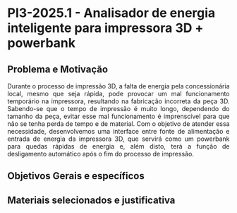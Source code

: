 # PI3-2025.1 - Analisador de energia inteligente para impressora 3D + powerbank

## **Problema e Motivação**
<p align="justify"> Durante o processo de impressão 3D, a falta de energia pela concessionária local, mesmo que seja rápida, pode provocar um mal funcionamento temporário na impressora, resultando  na fabricação incorreta da peça 3D. Sabendo-se que o tempo de impressão é muito longo, dependendo do tamanho da peça, evitar esse mal funcionamento é imprenscível para que não se tenha perda de tempo e de material. Com o objetivo de atender essa necessidade, desenvolvemos uma interface entre fonte de alimentação e entrada de energia da impressora 3D, que servirá como um powerbank para quedas rápidas de energia e, além disto, terá a função de desligamento automático após o fim do processo de impressão.<p/> 

## **Objetivos Gerais e específicos**


## **Materiais selecionados e justificativa**

